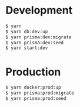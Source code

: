 # Development
``` bash
$ yarn
$ yarn db:dev:up
$ yarn prisma:dev:migrate
$ yarn prisma:dev:seed
$ yarn start:dev
```
# Production
``` bash
$ yarn docker:prod:up
$ yarn prisma:prod:migrate
$ yarn prisma:prod:seed
```
